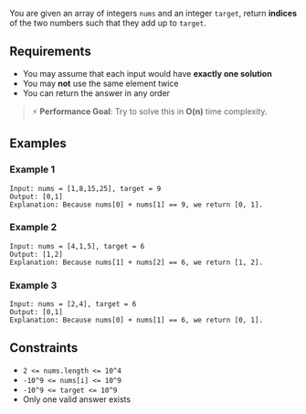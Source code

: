 You are given an array of integers `nums` and an integer `target`, return **indices** of the two numbers such that they add up to `target`.

## Requirements

- You may assume that each input would have **exactly one solution**
- You may **not** use the same element twice
- You can return the answer in any order

> ⚡ **Performance Goal**: Try to solve this in **O(n)** time complexity.

## Examples

### Example 1

```
Input: nums = [1,8,15,25], target = 9
Output: [0,1]
Explanation: Because nums[0] + nums[1] == 9, we return [0, 1].
```

### Example 2

```
Input: nums = [4,1,5], target = 6
Output: [1,2]
Explanation: Because nums[1] + nums[2] == 6, we return [1, 2].
```

### Example 3

```
Input: nums = [2,4], target = 6
Output: [0,1]
Explanation: Because nums[0] + nums[1] == 6, we return [0, 1].
```

## Constraints

- `2 <= nums.length <= 10^4`
- `-10^9 <= nums[i] <= 10^9`
- `-10^9 <= target <= 10^9`
- Only one valid answer exists
